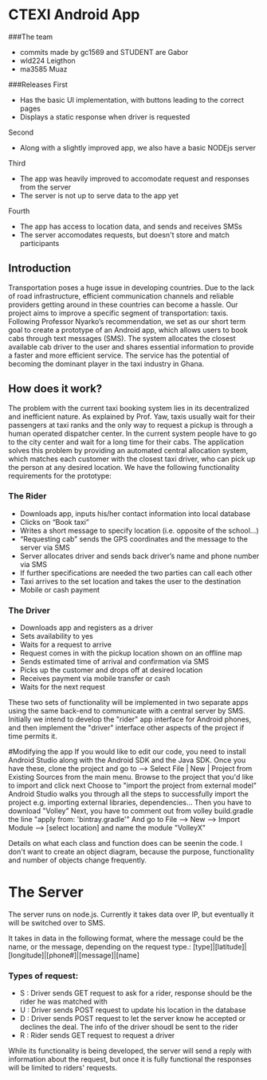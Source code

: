 # CTEXI Android App

###The team
- commits made by gc1569 and STUDENT are Gabor
- wld224 Leigthon
- ma3585 Muaz

###Releases
First 
- Has the basic UI implementation, with buttons leading to the correct pages
- Displays a static response when driver is requested

Second 
- Along with a slightly improved app, we also have a basic NODEjs server

Third 
- The app was heavily improved to accomodate request and responses from the server 
- The server is not up to serve data to the app yet

Fourth 
- The app has access to location data, and sends and receives SMSs
- The server accomodates requests, but doesn't store and match participants

## Introduction

Transportation poses a huge issue in developing countries. Due to the lack of road infrastructure, efficient communication channels and reliable providers getting around in these countries can become a hassle. Our project aims to improve a specific segment of transportation: taxis. Following Professor Nyarko’s recommendation, we set as our short term goal to create a prototype of an Android app, which allows users to book cabs through text messages (SMS). The system allocates the closest available cab driver to the user and shares essential information to provide a faster and more efficient service. The service has the potential of becoming the dominant player in the taxi industry in Ghana.


## How does it work?

The problem with the current taxi booking system lies in its decentralized and inefficient nature. As explained by Prof. Yaw, taxis usually wait for their passengers at taxi ranks and the only way to request a pickup is through a human operated dispatcher center. In the current system people have to go to the city center and wait for a long time for their cabs. The application solves this problem by providing an automated central allocation system, which matches each customer with the closest taxi driver, who can pick up the person at any desired location. We have the following functionality requirements for the prototype:


### The Rider
- Downloads app, inputs his/her contact information into local database
- Clicks on “Book taxi”
- Writes a short message to specify location (i.e. opposite of the school…)
- “Requesting cab” sends the GPS coordinates and the message to the server via SMS
- Server allocates driver and sends back driver’s name and phone number via SMS
- If further specifications are needed the two parties can call each other
- Taxi arrives to the set location and takes the user to the destination
- Mobile or cash payment


### The Driver
- Downloads app and registers as a driver
- Sets availability to yes
- Waits for a request to arrive
- Request comes in with the pickup location shown on an offline map
- Sends estimated time of arrival and confirmation via SMS
- Picks up the customer and drops off at desired location
- Receives payment via mobile transfer or cash 
- Waits for the next request

These two sets of functionality will be implemented in two separate apps using the same back-end to communicate with a central server by SMS.
Initially we intend to develop the "rider" app interface for Android phones, and then implement the "driver" interface other aspects of the project if time permits it.

#Modifying the app
If you would like to edit our code, you need to install Android Studio along with the Android SDK and the Java SDK. 
Once you have these, clone the project and go to --> Select File | New | Project from Existing Sources from the main menu.
Browse to the project that you'd like to import and click next
Choose to "import the project from external model"
Android Studio walks you through all the steps to successfully import the project e.g. importing external libraries, dependencies...
Then you have to download "Volley" 
Next, you have to comment out from volley build.gradle the line "apply from: 'bintray.gradle'"
And go to File --> New --> Import Module --> [select location] and name the module "VolleyX"

Details on what each class and function does can be seenin the code. I don't want to create an object diagram, because the purpose, functionality and number of objects change frequently.

# The Server
The server runs on node.js. Currently it takes data over IP, but eventually it will be switched over to SMS.

It takes in data in the following format, where the message could be the name, or the message, depending on the request type.:
[type]|[latitude]|[longitude]|[phone#]|[message]|[name]

### Types of request:
- S : Driver sends GET request to ask for a rider, response should be the rider he was matched with
- U : Driver sends POST request to update his location in the database
- D : Driver sends POST request to let the server know he accepted or declines the deal. The info of the driver shoudl be sent to the rider
- R : Rider sends GET request to request a driver


While its functionality is being developed, the server will send a reply with information about the request, but once it is fully functional the responses will be limited to riders' requests.
